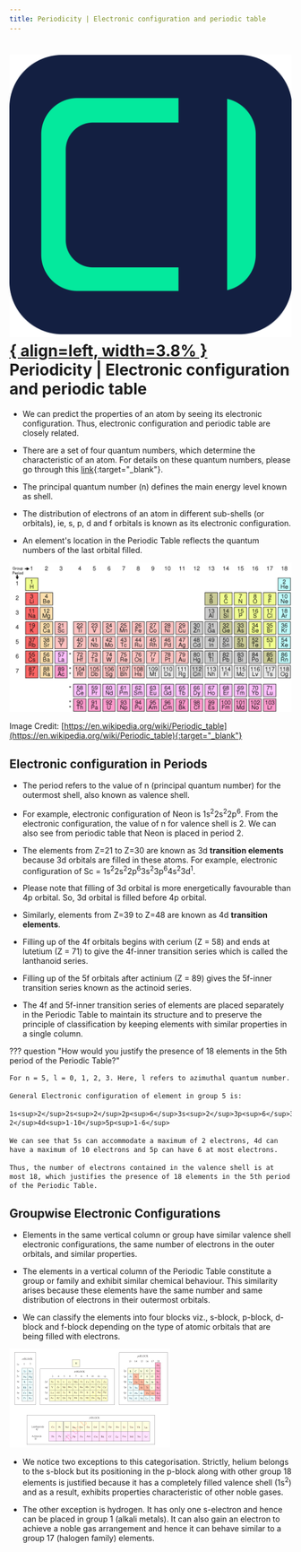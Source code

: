 ```yaml
---
title: Periodicity | Electronic configuration and periodic table
---
```


# [![ChemistryEdu Logo](../../images/favicon.svg){ align=left, width=3.8% }](../../index.md)  Periodicity | Electronic configuration and periodic table


* We can predict the properties of an atom by seeing its electronic configuration. Thus, electronic configuration and periodic table are closely related.
  
* There are a set of four quantum numbers, which determine the characteristic of an atom. For details on these quantum numbers, please go through this [link](https://en.wikipedia.org/wiki/Quantum_number){:target="_blank"}.

* The principal quantum number (n) defines the main energy level known as shell.

* The distribution of electrons of an atom in different sub-shells (or orbitals), ie, s, p, d and f orbitals is known as its electronic configuration.

* An element's location in the Periodic Table reflects the quantum numbers of the last orbital filled.

![Modern periodic table](images/modern_periodic_table.png)

Image Credit: [https://en.wikipedia.org/wiki/Periodic_table](https://en.wikipedia.org/wiki/Periodic_table){:target="_blank"}

## Electronic configuration in Periods

* The period refers to the value of n (principal quantum number) for the outermost shell, also known as valence shell.

* For example, electronic configuration of Neon is 1s<sup>2</sup>2s<sup>2</sup>2p<sup>6</sup>. From the electronic configuration, the value of n for valence shell is 2. We can also see from periodic table that Neon is placed in period 2.

* The elements from Z=21 to Z=30 are known as 3d **transition elements** because 3d orbitals are filled in these atoms. For example, electronic configuration of Sc = 1s<sup>2</sup>2s<sup>2</sup>2p<sup>6</sup>3s<sup>2</sup>3p<sup>6</sup>4s<sup>2</sup>3d<sup>1</sup>.

* Please note that filling of 3d orbital is more energetically favourable than 4p orbital. So, 3d orbital is filled before 4p orbital.

* Similarly, elements from Z=39 to Z=48 are known as 4d **transition elements**.

* Filling up of the 4f orbitals begins with cerium (Z = 58) and ends at lutetium (Z = 71) to give the 4f-inner transition series which is called the lanthanoid series.

* Filling up of the 5f orbitals after actinium (Z = 89) gives the 5f-inner transition series known as the actinoid series.

* The 4f and 5f-inner transition series of elements are placed separately in the Periodic Table to maintain its structure and to preserve the principle of classification by keeping elements with similar properties in a single column.

??? question "How would you justify the presence of 18 elements in the 5th period of the Periodic Table?"

    For n = 5, l = 0, 1, 2, 3. Here, l refers to azimuthal quantum number.
    
    General Electronic configuration of element in group 5 is:
    
    1s<sup>2</sup>2s<sup>2</sup>2p<sup>6</sup>3s<sup>2</sup>3p<sup>6</sup>3d<sup>10</sup>4s<sup>2</sup>4p<sup>6</sup>5s<sup>1-2</sup>4d<sup>1-10</sup>5p<sup>1-6</sup>
    
    We can see that 5s can accommodate a maximum of 2 electrons, 4d can have a maximum of 10 electrons and 5p can have 6 at most electrons.
                
    Thus, the number of electrons contained in the valence shell is at most 18, which justifies the presence of 18 elements in the 5th period of the Periodic Table.

## Groupwise Electronic Configurations

* Elements in the same vertical column or group have similar valence shell electronic configurations, the same number of electrons in the outer orbitals, and similar properties.

* The elements in a vertical column of the Periodic Table constitute a group or family and exhibit similar chemical behaviour. This similarity arises because these elements have the same number and same distribution of electrons in their outermost orbitals.

* We can classify the elements into four blocks viz., s-block, p-block, d-block and f-block depending on the type of atomic orbitals that are being filled with electrons.

![Modern periodic table](images/blocks.png)

* We notice two exceptions to this categorisation. Strictly, helium belongs to the s-block but its positioning in the p-block along with other group 18 elements is justified because it has a completely filled valence shell (1s<sup>2</sup>) and as a result, exhibits properties characteristic of other noble gases.

* The other exception is hydrogen. It has only one s-electron and hence can be placed in group 1 (alkali metals). It can also gain an electron to achieve a noble gas arrangement and hence it can behave similar to a group 17 (halogen family) elements.